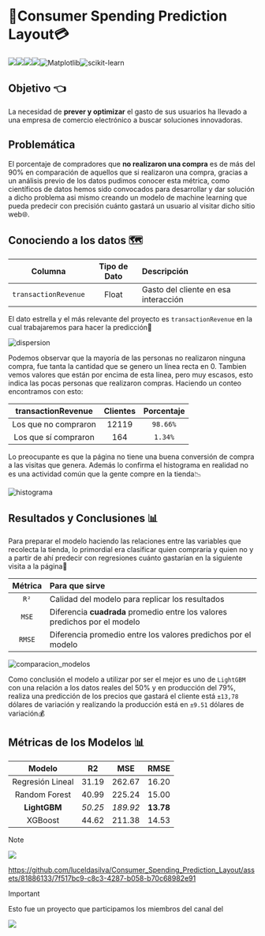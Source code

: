 # 💸Consumer Spending Prediction Layout💳

![](https://img.shields.io/badge/python-3.10+-sucess?style=for-the-badge&logo=python)![](https://img.shields.io/badge/Colab-F9AB00?style=for-the-badge&logo=googlecolab&color=525252)![](https://img.shields.io/badge/Numpy-777BB4?style=for-the-badge&logo=numpy&logoColor=white)![](https://img.shields.io/badge/Pandas-2C2D72?style=for-the-badge&logo=pandas&logoColor=white)![Matplotlib](https://img.shields.io/badge/Matplotlib-%23ffffff.svg?style=for-the-badge&logo=Matplotlib&logoColor=black)![scikit-learn](https://img.shields.io/badge/scikit--learn-%23F7931E.svg?style=for-the-badge&logo=scikit-learn&logoColor=white)

## Objetivo 👈

La necesidad de **prever y optimizar** el gasto de sus usuarios ha llevado a una empresa de comercio electrónico a buscar soluciones innovadoras.
## Problemática 

El porcentaje de compradores que **no realizaron una compra** es de más del 90% en comparación de aquellos que si realizaron una compra, gracias a un análisis previo de los datos pudimos conocer esta métrica,  como científicos de datos hemos sido convocados para desarrollar y dar solución a dicho problema asi mismo creando un modelo de machine learning que pueda predecir con precisión cuánto gastará un usuario al visitar dicho sitio web🌐.

## Conociendo a los datos 🗺️

| Columna | Tipo de Dato | Descripción | 
| :---: | :---: | :--- | 
| `transactionRevenue` | Float | Gasto del cliente en esa interacción |

El dato estrella y el más relevante del proyecto es `transactionRevenue` en la cual trabajaremos para hacer la predicción🎇

![dispersion](https://i.imgur.com/obCvHUk.png)

Podemos observar que la mayoría de las personas no realizaron ninguna compra, fue tanta la cantidad que se genero un línea recta en 0. Tambien vemos valores que están por encima de esta línea, pero muy escasos, esto indica las pocas personas que realizaron compras. Haciendo un conteo encontramos con esto:

| transactionRevenue | Clientes | Porcentaje | 
| :---: | :---: | :---: | 
| Los que no compraron | 12119 | `98.66%` |
| Los que sí compraron | 164 | `1.34%` |

Lo preocupante es que la página no tiene una buena conversión de compra a las visitas que genera. Además lo confirma el histograma en realidad no es una actividad común que la gente compre en la tienda📉

![histograma](https://i.imgur.com/CVIJC00.png)


## Resultados y Conclusiones 📊

Para preparar el modelo haciendo las relaciones entre las variables que recolecta la tienda, lo primordial era clasificar quien compraría y quien no y a partir de ahí predecir con regresiones cuánto gastarían en la siguiente visita a la página👀

| Métrica | Para que sirve | 
| :---: | :--- |
| `R²` | Calidad del modelo para replicar los resultados |
| `MSE` | Diferencia **cuadrada** promedio entre los valores predichos por el modelo |
| `RMSE` | Diferencia promedio entre los valores predichos por el modelo |


![comparacion_modelos](https://i.imgur.com/YezxPet.png)

Como conclusión el modelo a utilizar por ser el mejor es uno de `LightGBM` con una relación a los datos reales del 50% y en producción del 79%, realiza una predicción de los precios que gastará el cliente está `±13,78` dólares de variación y realizando la producción está en `±9.51` dólares de variación💰

## Métricas de los Modelos 📊

|      Modelo      |   R2    |   MSE    |   RMSE    |
| :--------------: | :-----: | :------: | :-------: |
| Regresión Lineal |  31.19  |  262.67  |   16.20   |
|  Random Forest   |  40.99  |  225.24  |   15.00   |
|   **LightGBM**   | _50.25_ | _189.92_ | **13.78** |
|     XGBoost      |  44.62  |  211.38  |   14.53   |



> [!NOTE]
> [![](https://img.shields.io/badge/acceso%20a%20la%20producción-Consumer__Spending__Prediction__Layout.ipynb-sucess?style=for-the-badge&logo=google-colab&color=ff8000)](https://drive.google.com/file/d/1tw9m_-HJm_5SabOrnxMEAAYZoWrFr4zH/view?usp=sharing)

https://github.com/luceldasilva/Consumer_Spending_Prediction_Layout/assets/81886133/7f517bc9-c8c3-4287-b058-b70c68982e91

> [!IMPORTANT]
> Esto fue un proyecto que participamos los miembros del canal del
> 
>[![](https://img.shields.io/youtube/channel/subscribers/UCuerQOTskuNkddcT738357g?style=for-the-badge&logo=youtube&label=ElProfeAlejo)](https://www.youtube.com/@ElProfeAlejo)
